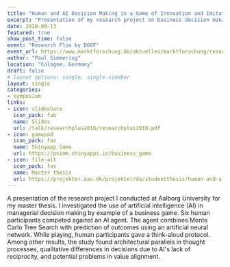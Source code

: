 ```yaml
---
title: "Human and AI Decision Making in a Game of Innovation and Imitation."
excerpt: "Presentation of my research project on business decision making."
date: 2018-09-13
featured: true
show_post_time: false
event: "Research Plus by DGOF"
event_url: https://www.marktforschung.de/aktuelles/marktforschung/research-plus-in-koeln/
author: "Paul Simmering"
location: "Cologne, Germany"
draft: false
# layout options: single, single-sidebar
layout: single
categories:
- symposium
links:
- icon: slideshare
  icon_pack: fab
  name: Slides
  url: /talk/researchplus2018/researchplus2018.pdf
- icon: gamepad
  icon_pack: fas
  name: Shinyapp Game
  url: https://psimm.shinyapps.io/business_game
- icon: file-alt
  icon_pack: fas
  name: Master thesis
  url: https://projekter.aau.dk/projekter/da/studentthesis/human-and-ai-decision-making-in-a-game-of-innovation-and-imitation(9121a1ed-d5d7-4cf0-b725-41f822533544).html
---
```


A presentation of the research project I conducted at Aalborg University for my master thesis. I investigated the use of artificial intelligence (AI) in managerial decision making by example of a business game. Six human participants competed against an AI agent. The agent combines Monte Carlo Tree Search with prediction of outcomes using an artificial neural network. While playing, human participants gave a think-aloud protocol. Among other results, the study found architectural parallels in thought processes, qualitative differences in decisions due to AI's lack of reciprocity, and potential problems in value alignment.
